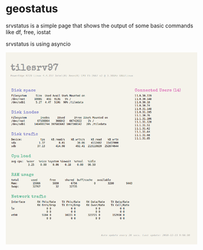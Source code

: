 # geostatus
srvstatus is a simple page that shows the output of some basic commands like df, free, iostat

srvstatus is using asyncio

![Alt text](https://github.com/vaidis/geostatus/blob/master/screenshot/geostatus.png?raw=true)
